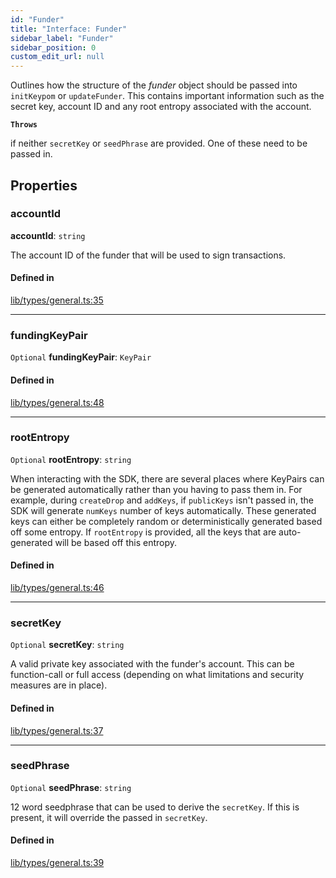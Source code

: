 ```yaml
---
id: "Funder"
title: "Interface: Funder"
sidebar_label: "Funder"
sidebar_position: 0
custom_edit_url: null
---
```


Outlines how the structure of the *funder* object should be passed into `initKeypom` or `updateFunder`. This contains important information such as the
secret key, account ID and any root entropy associated with the account.

**`Throws`**

if neither `secretKey` or `seedPhrase` are provided. One of these need to be passed in.

## Properties

### accountId

 **accountId**: `string`

The account ID of the funder that will be used to sign transactions.

#### Defined in

[lib/types/general.ts:35](https://github.com/keypom/keypom-js/blob/9a866ee41/packages/core/src/lib/types/general.ts#L35)

___

### fundingKeyPair

 `Optional` **fundingKeyPair**: `KeyPair`

#### Defined in

[lib/types/general.ts:48](https://github.com/keypom/keypom-js/blob/9a866ee41/packages/core/src/lib/types/general.ts#L48)

___

### rootEntropy

 `Optional` **rootEntropy**: `string`

When interacting with the SDK, there are several places where KeyPairs can be generated automatically rather than you having to pass them in.
For example, during `createDrop` and `addKeys`, if `publicKeys` isn't passed in, the SDK will generate `numKeys` number of keys automatically.
These generated keys can either be completely random or deterministically generated based off some entropy. If `rootEntropy` is provided, all the
keys that are auto-generated will be based off this entropy.

#### Defined in

[lib/types/general.ts:46](https://github.com/keypom/keypom-js/blob/9a866ee41/packages/core/src/lib/types/general.ts#L46)

___

### secretKey

 `Optional` **secretKey**: `string`

A valid private key associated with the funder's account. This can be function-call or full access (depending on what limitations and security measures are in place).

#### Defined in

[lib/types/general.ts:37](https://github.com/keypom/keypom-js/blob/9a866ee41/packages/core/src/lib/types/general.ts#L37)

___

### seedPhrase

 `Optional` **seedPhrase**: `string`

12 word seedphrase that can be used to derive the `secretKey`. If this is present, it will override the passed in `secretKey`.

#### Defined in

[lib/types/general.ts:39](https://github.com/keypom/keypom-js/blob/9a866ee41/packages/core/src/lib/types/general.ts#L39)
